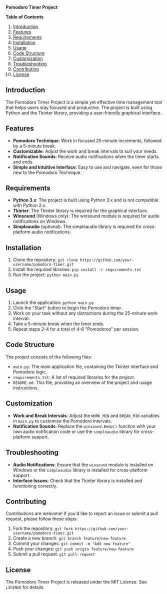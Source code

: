 

**Pomodoro Timer Project**

**Table of Contents**

1. [Introduction](#introduction)
2. [Features](#features)
3. [Requirements](#requirements)
4. [Installation](#installation)
5. [Usage](#usage)
6. [Code Structure](#code-structure)
7. [Customization](#customization)
8. [Troubleshooting](#troubleshooting)
9. [Contributing](#contributing)
10. [License](#license)

**Introduction**
---------------

The Pomodoro Timer Project is a simple yet effective time management tool that helps users stay focused and productive. The project is built using Python and the Tkinter library, providing a user-friendly graphical interface.

**Features**
------------

* **Pomodoro Technique**: Work in focused 25-minute increments, followed by a 5-minute break.
* **Customizable**: Adjust the work and break intervals to suit your needs.
* **Notification Sounds**: Receive audio notifications when the timer starts and ends.
* **Simple and Intuitive Interface**: Easy to use and navigate, even for those new to the Pomodoro Technique.

**Requirements**
---------------

* **Python 3.x**: The project is built using Python 3.x and is not compatible with Python 2.x.
* **Tkinter**: The Tkinter library is required for the graphical interface.
* **Winsound** (Windows only): The winsound module is required for audio notifications on Windows.
* **Simpleaudio** (optional): The simpleaudio library is required for cross-platform audio notifications.

**Installation**
---------------

1. Clone the repository: `git clone https://github.com/your-username/pomodoro-timer.git`
2. Install the required libraries: `pip install -r requirements.txt`
3. Run the project: `python main.py`

**Usage**
---------

1. Launch the application: `python main.py`
2. Click the "Start" button to begin the Pomodoro timer.
3. Work on your task without any distractions during the 25-minute work interval.
4. Take a 5-minute break when the timer ends.
5. Repeat steps 2-4 for a total of 4-6 "Pomodoros" per session.

**Code Structure**
-----------------

The project consists of the following files:

* `main.py`: The main application file, containing the Tkinter interface and Pomodoro logic.
* `requirements.txt`: A list of required libraries for the project.
* `README.md`: This file, providing an overview of the project and usage instructions.

**Customization**
----------------

* **Work and Break Intervals**: Adjust the `WORK_MIN` and `BREAK_MIN` variables in `main.py` to customize the Pomodoro intervals.
* **Notification Sounds**: Replace the `winsound.Beep()` function with your own audio notification code or use the `simpleaudio` library for cross-platform support.

**Troubleshooting**
------------------

* **Audio Notifications**: Ensure that the `winsound` module is installed on Windows or the `simpleaudio` library is installed for cross-platform support.
* **Interface Issues**: Check that the Tkinter library is installed and functioning correctly.

**Contributing**
--------------

Contributions are welcome! If you'd like to report an issue or submit a pull request, please follow these steps:

1. Fork the repository: `git fork https://github.com/your-username/pomodoro-timer.git`
2. Create a new branch: `git branch feature/new-feature`
3. Commit your changes: `git commit -m "Add new feature"`
4. Push your changes: `git push origin feature/new-feature`
5. Submit a pull request: `git pull-request`

**License**
-------

The Pomodoro Timer Project is released under the MIT License. See `LICENSE` for details.